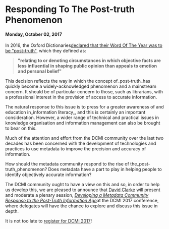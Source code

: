 # Responding To The Post-truth Phenomenon

#### Monday, October 02, 2017

In 2016, the Oxford Dictionaries[declared that their Word Of The Year was to be "post-truth"](https://en.oxforddictionaries.com/word-of-the-year/word-of-the-year-2016), which they defined as:

> **"relating to or denoting circumstances in which objective facts are less influential in shaping public opinion than appeals to emotion and personal belief"**

This decision reflects the way in which the concept of_post-truth_has quickly become a widely-acknowledged phenomenon and a mainstream concern. It should be of particular concern to those, such as librarians, with a professional interest in the provision of access to accurate information.

The natural response to this issue is to press for a greater awareness of and education in_information literacy_, and this is certainly an important consideration. However, a wider range of technical and practical issues in knowledge organisation and information management can also be brought to bear on this.

Much of the attention and effort from the DCMI community over the last two decades has been concerned with the development of technologies and practices to use metadata to improve the precision and accuracy of information.

How should the metadata community respond to the rise of the_post-truth_phenomenon? Does metadata have a part to play in helping people to identify objectively accurate information?

The DCMI community ought to have a view on this and so, in order to help us develop this, we are pleased to announce that [David Clarke](https://davidclarke.blog/) will present and moderate a plenary session, [_Developing a Metadata Community Response to the Post-Truth Information Age_](http://dcevents.dublincore.org/IntConf/index/pages/view/sp17-postTruth)at the DCMI 2017 conference, where delegates will have the chance to explore and discuss this issue in depth.

It is not too late to [register for DCMI 2017](http://dcevents.dublincore.org/IntConf/index/pages/view/reg17)!

